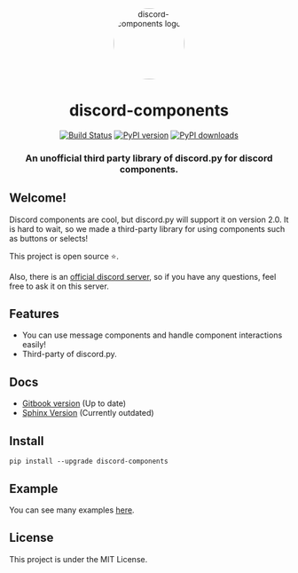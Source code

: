 <div align="center">
    <a href="https://pypi.org/project/discord-components"><img src="https://gitlab.com/uploads/-/system/project/avatar/27557052/logo.png?width=64" alt="discord-components logo" height="128" style="border-radius: 50%"></a>
    <h1>discord-components</h1>
</div>
<div align="center">
        <a href="https://travis-ci.com/kiki7000/discord.py-components"><img src="https://travis-ci.com/kiki7000/discord.py-components.svg?branch=master" alt="Build Status"></a>
        <a href="https://pypi.org/project/discord-components"><img src="https://badge.fury.io/py/discord-components.svg" alt="PyPI version"></a>
        <a href="https://pypi.org/project/discord-components"><img src="https://img.shields.io/pypi/dm/discord-components" alt="PyPI downloads"></a>
</div>
<div align="center">
    <h3>An unofficial third party library of discord.py for discord components.</h3>
</div>

## Welcome!

Discord components are cool, but discord.py will support it on version 2.0. It
is hard to wait, so we made a third-party library for using components such as
buttons or selects!

This project is open source ⭐.

Also, there is an [official discord server](https://discord.gg/pKM6stqPxS), so
if you have any questions, feel free to ask it on this server.

## Features

- You can use message components and handle component interactions easily!
- Third-party of discord.py.

## Docs

- [Gitbook version](https://devkiki7000.gitbook.io/discord-components) (Up to
  date)
- [Sphinx Version](https://discord-components.readthedocs.io/en/0.5.2.4)
  (Currently outdated)

## Install

```
pip install --upgrade discord-components
```

## Example

You can see many examples
[here](https://gitlab.com/discord.py-components/discord.py-components/-/tree/master/examples).

## License

This project is under the MIT License.
